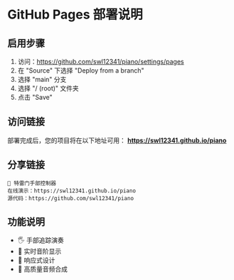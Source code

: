 # GitHub Pages 部署说明

## 启用步骤

1. 访问：https://github.com/swl12341/piano/settings/pages
2. 在 "Source" 下选择 "Deploy from a branch"
3. 选择 "main" 分支
4. 选择 "/ (root)" 文件夹
5. 点击 "Save"

## 访问链接

部署完成后，您的项目将在以下地址可用：
**https://swl12341.github.io/piano**

## 分享链接

```
🎵 特雷门手部控制器
在线演示：https://swl12341.github.io/piano
源代码：https://github.com/swl12341/piano
```

## 功能说明

- 🖐️ 手部追踪演奏
- 🎼 实时音阶显示  
- 📱 响应式设计
- 🎵 高质量音频合成
